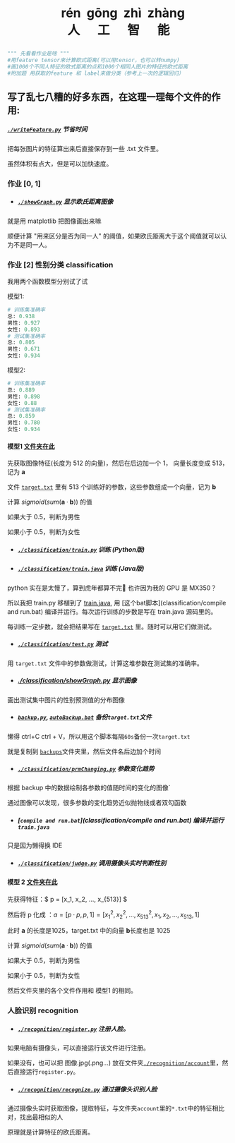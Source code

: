<h1 style="white-space:pre;text-align:center;margin:1em;">   rén  gōng  zhì  zhàng<br/>人      工      智      能</h1>

```python
""" 先看看作业是啥 """
#用feature tensor来计算欧式距离(可以用tensor，也可以转numpy)
#画1000个不同人特征的欧式距离的点和1000个相同人图片的特征的欧式距离
#附加题 用获取的feature 和 label来做分类（参考上一次的逻辑回归）
```

## 写了乱七八糟的好多东西，在这理一理每个文件的作用:

##### [`./writeFeature.py`](./writeFeature.py) 节省时间

把每张图片的特征算出来后直接保存到一些 .txt 文件里。

虽然体积有点大，但是可以加快速度。

### 作业 [0, 1]

* ##### [`./showGraph.py`](./showGraph.py) 显示欧氏距离图像

就是用 matplotlib 把图像画出来嘛

顺便计算 "用来区分是否为同一人" 的阈值，如果欧氏距离大于这个阈值就可以认为不是同一人。



### 作业 [2] 性别分类 classification

我用两个函数模型分别试了试

模型1:

```python
# 训练集准确率
总: 0.938
男性: 0.927
女性: 0.893
# 测试集准确率
总: 0.805
男性: 0.671
女性: 0.934
```

模型2:

```python
# 训练集准确率
总: 0.889
男性: 0.898
女性: 0.88
# 测试集准确率
总: 0.859
男性: 0.780
女性: 0.934
```



#### 模型1 [文件夹在此](./classification)

先获取图像特征(长度为 512 的向量)，然后在后边加一个 1， 向量长度变成 513，记为 **a**

文件 [`target.txt`](classification/target.txt)  里有 513 个训练好的参数，这些参数组成一个向量，记为 **b**

计算 $sigmoid(sum(\pmb{a} · \pmb{b}) )$ 的值

如果大于 0.5，判断为男性

如果小于 0.5，判断为女性

* ##### [`./classification/train.py`](./classification/train.py) 		训练 (Python版)

* ##### [`./classification/train.java`](classification/train.java) 	训练 (Java版)

python 实在是太慢了，算到虎年都算不完👴 也许因为我的 GPU 是 MX350？

所以我把 train.py 移植到了 [train.java](classification/train.java), 用 [这个bat脚本](classification/compile and run.bat) 编译并运行。每次运行训练的步数是写在 train.java 源码里的。

每训练一定步数，就会把结果写在 [`target.txt`](classification/target.txt) 里。随时可以用它们做测试。

* ##### [`./classification/test.py`](./classification/test.py) 测试

用 `target.txt` 文件中的参数做测试，计算这堆参数在测试集的准确率。

* ##### [./classification/showGraph.py](./classification/showGraph.py) 显示图像

画出测试集中图片的性别预测值的分布图像

* ##### [`backup.py`](classification/backup.py), [`autoBackup.bat`](classification/autoBackup.bat) 备份`target.txt`文件

懒得 ctrl+C ctrl + V，所以用这个脚本每隔`60s`备份一次`target.txt`

就是复制到 [`backups`](classification/backup)文件夹里，然后文件名后边加个时间

* ##### [`./classification/prmChanging.py`](./classification/prmChanging.py) 参数变化趋势

根据 backup 中的数据绘制各参数的值随时间的变化的图像`

通过图像可以发现，很多参数的变化趋势近似抛物线或者双勾函数

* ##### [`compile and run.bat`](classification/compile and run.bat) 编译并运行`train.java`

只是因为懒得换 IDE

* ##### [`./classification/judge.py`](./classification/judge.py) 调用摄像头实时判断性别



#### 模型 2 [文件夹在此](./classification)

先获得特征：$ p = [x_1, x_2, ..., x_{513}] $

然后将 p 化成 ：$a = [p · p, p, 1] = [x_1^2, x_2^2, ..., x_{513}^2, x_1, x_2, ..., x_{513}, 1]$

此时 **a** 的长度是1025，target.txt 中的向量 **b**长度也是 1025

计算 $sigmoid(sum(\pmb{a} · \pmb{b}) )$ 的值

如果大于 0.5，判断为男性

如果小于 0.5，判断为女性

然后文件夹里的各个文件作用和 模型1 的相同。



### 人脸识别 recognition

* ##### [`./recognition/register.py`](./recognition/register.py) 注册人脸。

如果电脑有摄像头，可以直接运行该文件进行注册。

如果没有，也可以把 图像.jpg(.png...) 放在文件夹[`./recognition/account`](./recognition/account)里，然后直接运行`register.py`。

* ##### [`./recognition/recognize.py`](./recognition/recognize.py) 通过摄像头识别人脸

通过摄像头实时获取图像，提取特征，与文件夹`account`里的`*.txt`中的特征相比对，找出最相似的人

原理就是计算特征的欧氏距离。
